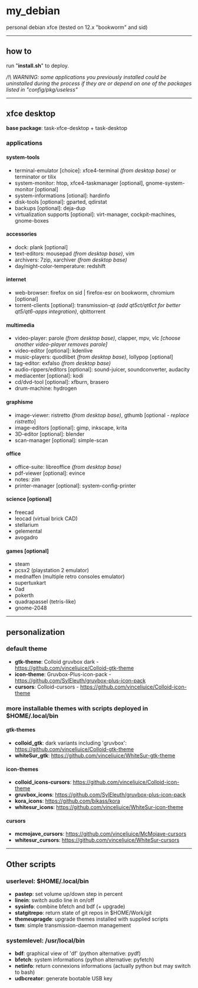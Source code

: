# my\_debian

personal debian xfce (tested on 12.x "bookworm" and sid)

---------

## how to

run "**install.sh**" to deploy.

*/!\ WARNING: some applications you previously installed could be uninstalled during the process if they are or depend on one of the packages listed in "config/pkg/useless"*

---------

## xfce desktop

**base package**: task-xfce-desktop + task-desktop

### applications

#### system-tools

- terminal-emulator [choice]: xfce4-terminal *(from desktop base)* or terminator or tilix
- system-monitor: htop, xfce4-taskmanager [optional], gnome-system-monitor [optional]
- system-informations [otional]: hardinfo
- disk-tools [optional]: gparted, qdirstat
- backups [optional]: deja-dup
- virtualization supports [optional]: virt-manager, cockpit-machines, gnome-boxes

#### accessories

- dock: plank [optional]
- text-editors: mousepad *(from desktop base)*, vim
- archivers: 7zip, xarchiver *(from desktop base)*
- day/night-color-temperature: redshift

#### internet

- web-browser: firefox on sid | firefox-esr on bookworm, chromium [optional]
- torrent-clients [optional]: transmission-qt *(add qt5ct/qt6ct for better qt5/qt6-apps integration)*, qbittorrent

#### multimedia

- video-player: parole *(from desktop base)*, clapper, mpv, vlc _[choose another video-player removes parole]_
- video-editor [optional]: kdenlive
- music-players: quodlibet *(from desktop base)*, lollypop [optional]
- tag-editor: exfalso *(from desktop base)*
- audio-rippers/editors [optional]: sound-juicer, soundconverter, audacity
- mediacenter [optional]: kodi
- cd/dvd-tool [optional]: xfburn, brasero
- drum-machine: hydrogen

#### graphisme

- image-viewer: ristretto *(from desktop base)*, gthumb [optional - *replace ristretto*]
- image-editors [optional]: gimp, inkscape, krita
- 3D-editor [optional]: blender
- scan-manager [optional]: simple-scan

#### office

- office-suite: libreoffice *(from desktop base)*
- pdf-viewer [optional]: evince
- notes: zim
- printer-manager [optional]: system-config-printer

#### science [optional]

- freecad
- leocad (virtual brick CAD)
- stellarium
- gelemental
- avogadro

#### games [optional]

- steam
- pcsx2 (playstation 2 emulator)
- mednaffen (multiple retro consoles emulator)
- supertuxkart
- 0ad
- pokerth
- quadrapassel (tetris-like)
- gnome-2048

---------

## personalization

### default theme

- **gtk-theme**: Colloid gruvbox dark - https://github.com/vinceliuice/Colloid-gtk-theme
- **icon-theme**: Gruvbox-Plus-icon-pack - https://github.com/SylEleuth/gruvbox-plus-icon-pack
- **cursors**: Colloid-cursors - https://github.com/vinceliuice/Colloid-icon-theme

### more installable themes with scripts deployed in $HOME/.local/bin

#### gtk-themes

- **colloid_gtk**: dark variants including 'gruvbox': https://github.com/vinceliuice/Colloid-gtk-theme
- **whiteSur_gtk**: https://github.com/vinceliuice/WhiteSur-gtk-theme

#### icon-themes

- **colloid_icons-cursors**: https://github.com/vinceliuice/Colloid-icon-theme
- **gruvbox_icons**: https://github.com/SylEleuth/gruvbox-plus-icon-pack
- **kora_icons**: https://github.com/bikass/kora
- **whitesur_icons**: https://github.com/vinceliuice/WhiteSur-icon-theme

#### cursors

- **mcmojave_cursors**: https://github.com/vinceliuice/McMojave-cursors
- **whitesur_cursors**: https://github.com/vinceliuice/WhiteSur-cursors

---------

## Other scripts

### userlevel: $HOME/.local/bin

- **pastep**: set volume up/down step in percent
- **linein**: switch audio line in on/off
- **sysinfo**: combine bfetch and bdf (+ upgrade)
- **statgitrepo**: return state of git repos in $HOME/Work/git
- **themeupragde**: upgrade themes installed with supplied scripts
- **tsm**: simple transmission-daemon management

### systemlevel: /usr/local/bin

- **bdf**: graphical view of 'df' (python alternative: pydf)
- **bfetch**: system informations (python alternative: pyfetch)
- **netinfo**: return connexions informations (actually python but may switch to bash)
- **udbcreator**: generate bootable USB key
